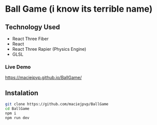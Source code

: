 # Ball Game (i know its terrible name)

## Technology Used
* React Three Fiber
* React
* React Three Rapier (Physics Engine)
* GLSL

### Live Demo
https://maciejpvp.github.io/BallGame/


## Instalation
```sh
git clone https://github.com/maciejpvp/BallGame
cd BallGame
npm i
npm run dev
